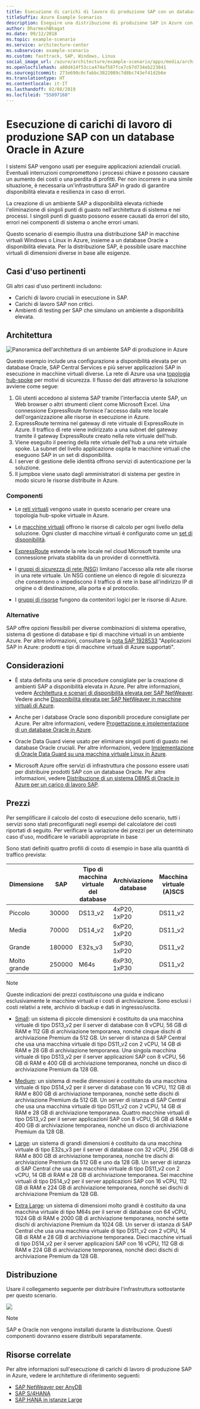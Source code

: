 ```yaml
---
title: Esecuzione di carichi di lavoro di produzione SAP con un database Oracle
titleSuffix: Azure Example Scenarios
description: Eseguire una distribuzione di produzione SAP in Azure con un database Oracle.
author: DharmeshBhagat
ms.date: 09/12/2018
ms.topic: example-scenario
ms.service: architecture-center
ms.subservice: example-scenario
ms.custom: fasttrack, SAP, Windows, Linux
social_image_url: /azure/architecture/example-scenario/apps/media/architecture-sap-production.png
ms.openlocfilehash: a80d414f53cca474af587fce7c67d734eb223841
ms.sourcegitcommit: 273e690c0cfabbc3822089c7d8bc743ef41d2b6e
ms.translationtype: HT
ms.contentlocale: it-IT
ms.lasthandoff: 02/08/2019
ms.locfileid: "55897168"
---
```

# <a name="running-sap-production-workloads-using-an-oracle-database-on-azure"></a>Esecuzione di carichi di lavoro di produzione SAP con un database Oracle in Azure

I sistemi SAP vengono usati per eseguire applicazioni aziendali cruciali. Eventuali interruzioni compromettono i processi chiave e possono causare un aumento dei costi o una perdita di profitti. Per non incorrere in una simile situazione, è necessaria un'infrastruttura SAP in grado di garantire disponibilità elevata e resilienza in caso di errori.

La creazione di un ambiente SAP a disponibilità elevata richiede l'eliminazione di singoli punti di guasto nell'architettura di sistema e nei processi. I singoli punti di guasto possono essere causati da errori del sito, errori nei componenti di sistema o anche errori umani.

Questo scenario di esempio illustra una distribuzione SAP in macchine virtuali Windows o Linux in Azure, insieme a un database Oracle a disponibilità elevata. Per la distribuzione SAP, è possibile usare macchine virtuali di dimensioni diverse in base alle esigenze.

## <a name="relevant-use-cases"></a>Casi d'uso pertinenti

Gli altri casi d'uso pertinenti includono:

- Carichi di lavoro cruciali in esecuzione in SAP.
- Carichi di lavoro SAP non critici.
- Ambienti di testing per SAP che simulano un ambiente a disponibilità elevata.

## <a name="architecture"></a>Architettura

![Panoramica dell'architettura di un ambiente SAP di produzione in Azure][architecture]

Questo esempio include una configurazione a disponibilità elevata per un database Oracle, SAP Central Services e più server applicazioni SAP in esecuzione in macchine virtuali diverse. La rete di Azure usa una [topologia hub-spoke](/azure/architecture/reference-architectures/hybrid-networking/hub-spoke) per motivi di sicurezza. Il flusso dei dati attraverso la soluzione avviene come segue:

1. Gli utenti accedono al sistema SAP tramite l'interfaccia utente SAP, un Web browser o altri strumenti client come Microsoft Excel. Una connessione ExpressRoute fornisce l'accesso dalla rete locale dell'organizzazione alle risorse in esecuzione in Azure.
2. ExpressRoute termina nel gateway di rete virtuale di ExpressRoute in Azure. Il traffico di rete viene indirizzato a una subnet del gateway tramite il gateway ExpressRoute creato nella rete virtuale dell'hub.
3. Viene eseguito il peering della rete virtuale dell'hub a una rete virtuale spoke. La subnet del livello applicazione ospita le macchine virtuali che eseguono SAP in un set di disponibilità.
4. I server di gestione delle identità offrono servizi di autenticazione per la soluzione.
5. Il jumpbox viene usato dagli amministratori di sistema per gestire in modo sicuro le risorse distribuite in Azure.

### <a name="components"></a>Componenti

- Le [reti virtuali](/azure/virtual-network/virtual-networks-overview) vengono usate in questo scenario per creare una topologia hub-spoke virtuale in Azure.

- Le [macchine virtuali](/azure/virtual-machines/windows/overview) offrono le risorse di calcolo per ogni livello della soluzione. Ogni cluster di macchine virtuali è configurato come un [set di disponibilità](/azure/virtual-machines/windows/regions-and-availability#availability-sets).

- [ExpressRoute](/azure/expressroute/expressroute-introduction) estende la rete locale nel cloud Microsoft tramite una connessione privata stabilita da un provider di connettività.

- I [gruppi di sicurezza di rete (NSG)](/azure/virtual-network/security-overview) limitano l'accesso alla rete alle risorse in una rete virtuale. Un NSG contiene un elenco di regole di sicurezza che consentono o impediscono il traffico di rete in base all'indirizzo IP di origine o di destinazione, alla porta e al protocollo.

- I [gruppi di risorse](/azure/azure-resource-manager/resource-group-overview#resource-groups) fungono da contenitori logici per le risorse di Azure.

### <a name="alternatives"></a>Alternative

SAP offre opzioni flessibili per diverse combinazioni di sistema operativo, sistema di gestione di database e tipi di macchine virtuali in un ambiente Azure. Per altre informazioni, consultare la [nota SAP 1928533](https://launchpad.support.sap.com/#/notes/1928533) "Applicazioni SAP in Azure: prodotti e tipi di macchine virtuali di Azure supportati".

## <a name="considerations"></a>Considerazioni

- È stata definita una serie di procedure consigliate per la creazione di ambienti SAP a disponibilità elevata in Azure. Per altre informazioni, vedere [Architettura e scenari di disponibilità elevata per SAP NetWeaver](/azure/virtual-machines/workloads/sap/sap-high-availability-architecture-scenarios). Vedere anche [Disponibilità elevata per SAP NetWeaver in macchine virtuali di Azure](/azure/virtual-machines/workloads/sap/high-availability-guide).

- Anche per i database Oracle sono disponibili procedure consigliate per Azure. Per altre informazioni, vedere [Progettazione e implementazione di un database Oracle in Azure](/azure/virtual-machines/workloads/oracle/oracle-design).

- Oracle Data Guard viene usato per eliminare singoli punti di guasto nei database Oracle cruciali. Per altre informazioni, vedere [Implementazione di Oracle Data Guard su una macchina virtuale Linux in Azure](/azure/virtual-machines/workloads/oracle/configure-oracle-dataguard).

- Microsoft Azure offre servizi di infrastruttura che possono essere usati per distribuire prodotti SAP con un database Oracle. Per altre informazioni, vedere [Distribuzione di un sistema DBMS di Oracle in Azure per un carico di lavoro SAP](/azure/virtual-machines/workloads/sap/dbms_guide_oracle).

## <a name="pricing"></a>Prezzi

Per semplificare il calcolo del costo di esecuzione dello scenario, tutti i servizi sono stati preconfigurati negli esempi del calcolatore dei costi riportati di seguito. Per verificare la variazione dei prezzi per un determinato caso d'uso, modificare le variabili appropriate in base

Sono stati definiti quattro profili di costo di esempio in base alla quantità di traffico prevista:

|Dimensione|SAP|Tipo di macchina virtuale del database|Archiviazione database|Macchina virtuale (A)SCS|Archiviazione (A)SCS|Tipo di macchina virtuale dell'app|Archiviazione app|Calcolatore prezzi di Azure|
|----|----|-------|-------|-----|---|---|--------|---------------|
|Piccolo|30000|DS13_v2|4xP20, 1xP20|DS11_v2|1x P10|DS13_v2|1x P10|[Small](https://azure.com/e/45880ba0bfdf47d497851a7cf2650c7c)|
|Media|70000|DS14_v2|6xP20, 1xP20|DS11_v2|1x P10|4x DS13_v2|1x P10|[Medium](https://azure.com/e/9a523f79591347ca9a48c3aaa1406f8a)|
Grande|180000|E32s_v3|5xP30, 1xP20|DS11_v2|1x P10|6x DS14_v2|1x P10|[Large](https://azure.com/e/f70fccf571e948c4b37d4fecc07cbf42)|
Molto grande|250000|M64s|6xP30, 1xP30|DS11_v2|1x P10|10x DS14_v2|1x P10|[Extra Large](https://azure.com/e/58c636922cf94faf9650f583ff35e97b)|

> [!NOTE]
> Queste indicazioni dei prezzi costituiscono una guida e indicano esclusivamente le macchine virtuali e i costi di archiviazione. Sono esclusi i costi relativi a rete, archivio di backup e dati in ingresso/uscita.

- [Small](https://azure.com/e/45880ba0bfdf47d497851a7cf2650c7c): un sistema di piccole dimensioni è costituito da una macchina virtuale di tipo DS13_v2 per il server di database con 8 vCPU, 56 GB di RAM e 112 GB di archiviazione temporanea, nonché cinque dischi di archiviazione Premium da 512 GB. Un server di istanza di SAP Central che usa una macchina virtuale di tipo DS11_v2 con 2 vCPU, 14 GB di RAM e 28 GB di archiviazione temporanea. Una singola macchina virtuale di tipo DS13_v2 per il server applicazioni SAP con 8 vCPU, 56 GB di RAM e 400 GB di archiviazione temporanea, nonché un disco di archiviazione Premium da 128 GB.

- [Medium](https://azure.com/e/9a523f79591347ca9a48c3aaa1406f8a): un sistema di medie dimensioni è costituito da una macchina virtuale di tipo DS14_v2 per il server di database con 16 vCPU, 112 GB di RAM e 800 GB di archiviazione temporanea, nonché sette dischi di archiviazione Premium da 512 GB. Un server di istanza di SAP Central che usa una macchina virtuale di tipo DS11_v2 con 2 vCPU, 14 GB di RAM e 28 GB di archiviazione temporanea. Quattro macchine virtuali di tipo DS13_v2 per il server applicazioni SAP con 8 vCPU, 56 GB di RAM e 400 GB di archiviazione temporanea, nonché un disco di archiviazione Premium da 128 GB.

- [Large](https://azure.com/e/f70fccf571e948c4b37d4fecc07cbf42): un sistema di grandi dimensioni è costituito da una macchina virtuale di tipo E32s_v3 per il server di database con 32 vCPU, 256 GB di RAM e 800 GB di archiviazione temporanea, nonché tre dischi di archiviazione Premium da 512 GB e uno da 128 GB. Un server di istanza di SAP Central che usa una macchina virtuale di tipo DS11_v2 con 2 vCPU, 14 GB di RAM e 28 GB di archiviazione temporanea. Sei macchine virtuali di tipo DS14_v2 per il server applicazioni SAP con 16 vCPU, 112 GB di RAM e 224 GB di archiviazione temporanea, nonché sei dischi di archiviazione Premium da 128 GB.

- [Extra Large](https://azure.com/e/58c636922cf94faf9650f583ff35e97b): un sistema di dimensioni molto grandi è costituito da una macchina virtuale di tipo M64s per il server di database con 64 vCPU, 1024 GB di RAM e 2000 GB di archiviazione temporanea, nonché sette dischi di archiviazione Premium da 1024 GB. Un server di istanza di SAP Central che usa una macchina virtuale di tipo DS11_v2 con 2 vCPU, 14 GB di RAM e 28 GB di archiviazione temporanea. Dieci macchine virtuali di tipo DS14_v2 per il server applicazioni SAP con 16 vCPU, 112 GB di RAM e 224 GB di archiviazione temporanea, nonché dieci dischi di archiviazione Premium da 128 GB.

## <a name="deployment"></a>Distribuzione

Usare il collegamento seguente per distribuire l'infrastruttura sottostante per questo scenario.

<!-- markdownlint-disable MD033 -->

<a
href="https://portal.azure.com/#create/Microsoft.Template/uri/https%3A%2F%2Fraw.githubusercontent.com%2Fmspnp%2Fsolution-architectures%2Fmaster%2Fapps%2Fsap-3tier-distributed-ora%2Fazuredeploy.json" target="_blank">
    <img src="https://azuredeploy.net/deploybutton.png"/>
</a>

<!-- markdownlint-enable MD033 -->

> [!NOTE]
> SAP e Oracle non vengono installati durante la distribuzione. Questi componenti dovranno essere distribuiti separatamente.

## <a name="related-resources"></a>Risorse correlate

Per altre informazioni sull'esecuzione di carichi di lavoro di produzione SAP in Azure, vedere le architetture di riferimento seguenti:

- [SAP NetWeaver per AnyDB](/azure/architecture/reference-architectures/sap/sap-netweaver)
- [SAP S/4HANA](/azure/architecture/reference-architectures/sap/sap-s4hana)
- [SAP HANA in istanze Large](/azure/architecture/reference-architectures/sap/hana-large-instances)

<!-- links -->
[architecture]: media/architecture-sap-production.png
